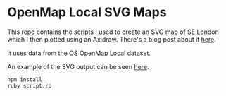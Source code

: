 # OpenMap Local SVG Maps

This repo contains the scripts I used to create an SVG map of SE London which I then plotted using an Axidraw. There's a blog post about it [here](https://www.jamesrcroft.com/2018/03/axidraw-plot-of-se-london/).

It uses data from the [OS OpenMap Local](https://www.ordnancesurvey.co.uk/business-and-government/products/os-open-map-local.html) dataset.

An example of the SVG output can be seen [here](https://github.com/crofty/openmap-local-svg-maps/blob/master/example/se-london.svg).

    npm install
    ruby script.rb
